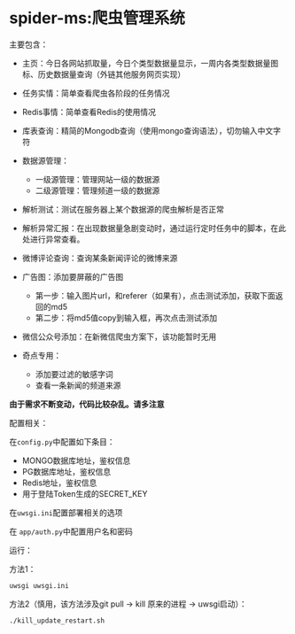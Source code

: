 # spider-ms:爬虫管理系统


主要包含：

+ 主页：今日各网站抓取量，今日个类型数据量显示，一周内各类型数据量图标、历史数据量查询（外链其他服务网页实现）
+ 任务实情：简单查看爬虫各阶段的任务情况
+ Redis事情：简单查看Redis的使用情况
+ 库表查询：精简的Mongodb查询（使用mongo查询语法），切勿输入中文字符
+ 数据源管理：
    + 一级源管理：管理网站一级的数据源
    + 二级源管理：管理频道一级的数据源

+ 解析测试：测试在服务器上某个数据源的爬虫解析是否正常
+ 解析异常汇报：在出现数据量急剧变动时，通过运行定时任务中的脚本，在此处进行异常查看。
+ 微博评论查询：查询某条新闻评论的微博来源
+ 广告图：添加要屏蔽的广告图
    + 第一步：输入图片url，和referer（如果有），点击测试添加，获取下面返回的md5
    + 第二步：将md5值copy到输入框，再次点击测试添加
+ 微信公众号添加：在新微信爬虫方案下，该功能暂时无用
+ 奇点专用：
    + 添加要过滤的敏感字词
    + 查看一条新闻的频道来源
    
**由于需求不断变动，代码比较杂乱。请多注意**

配置相关：

在`config.py`中配置如下条目：

+ MONGO数据库地址，鉴权信息
+ PG数据库地址，鉴权信息
+ Redis地址，鉴权信息
+ 用于登陆Token生成的SECRET_KEY


在`uwsgi.ini`配置部署相关的选项

在 `app/auth.py`中配置用户名和密码



运行：

方法1：
```bash
uwsgi uwsgi.ini
```
方法2（慎用，该方法涉及git pull -> kill 原来的进程 -> uwsgi启动）：
```bash
./kill_update_restart.sh
```


    